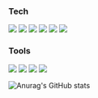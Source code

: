 
<div>
  <h3>Tech</h3>
  <img src="https://img.shields.io/badge/HTML5-E34F26?style=flat-square&logo=HTML5&logoColor=white"/>
  <img src="https://img.shields.io/badge/CSS3-1572B6?style=flat-square&logo=CSS3&logoColor=white"/>
  <img src="https://img.shields.io/badge/JavasScript-F7DF1E?style=flat-square&logo=JavaScript&logoColor=white"/>  
  <img src="https://img.shields.io/badge/jQuery-0769AD?style=flat-square&logo=jQuery&logoColor=white"/>  
  <img src="https://img.shields.io/badge/React-61DAFB?style=flat-square&logo=React&logoColor=white"/>  
  <img src="https://img.shields.io/badge/TypeScript-3178C6?style=flat-square&logo=TypeScript&logoColor=white"/>  
</div>
<div>
  <h3>Tools</h3>
  <img src="https://img.shields.io/badge/Github-181717?style=flat-square&logo=github&logoColor=white"/>
  <img src="https://img.shields.io/badge/Figma-F24E1E?style=flat-square&logo=Figma&logoColor=white"/>
  <img src="https://img.shields.io/badge/Photoshop-31A8FF?style=flat-square&logo=adobephotoshop&logoColor=white"/>
  <img src="https://img.shields.io/badge/Illustrator-FF9A00?style=flat-square&logo=adobeillustrator&logoColor=white"/>
</div>
  
![Anurag's GitHub stats](https://github-readme-stats.vercel.app/api?username=Minhyerin&show_icons=true&theme=radical)
<!---
Minhyerin/Minhyerin is a ✨ special ✨ repository because its `README.md` (this file) appears on your GitHub profile.
You can click the Preview link to take a look at your changes.
--->

